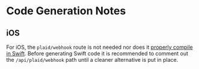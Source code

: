 # Code Generation Notes

## iOS

For iOS, the `plaid/webhook` route is not needed nor does it [properly compile in Swift](https://github.com/ucfinancegroup/pfp/issues/48).
Before generating Swift code it is recommended to comment out the `/api/plaid/webhook` path until a cleaner alternative is put in place.
